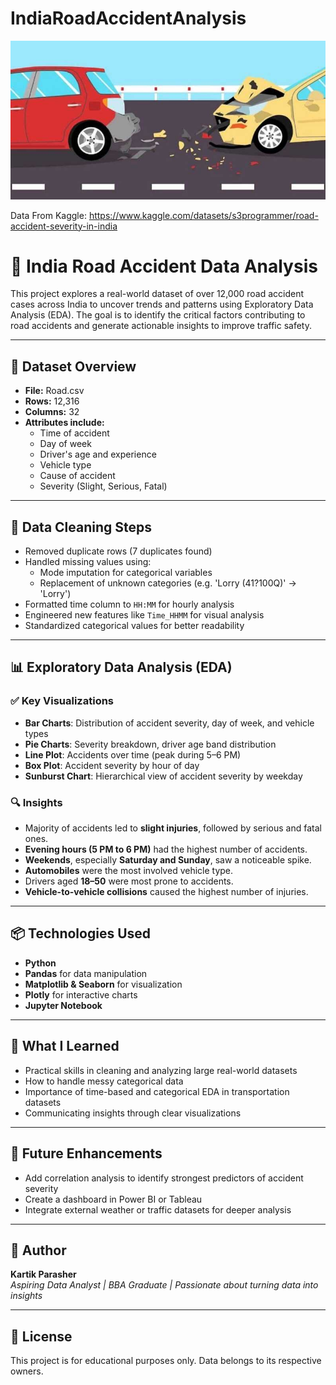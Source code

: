 # IndiaRoadAccidentAnalysis
![image alt](https://github.com/KartikParasher01/IndiaRoadAccidentAnalysis/blob/5b3322ed6a2a78bffc7d23dcdd16d9e5c3957c91/dataset-cover.jpg)

Data From Kaggle: https://www.kaggle.com/datasets/s3programmer/road-accident-severity-in-india
# 🚧 India Road Accident Data Analysis

This project explores a real-world dataset of over 12,000 road accident cases across India to uncover trends and patterns using Exploratory Data Analysis (EDA). The goal is to identify the critical factors contributing to road accidents and generate actionable insights to improve traffic safety.

---

## 📁 Dataset Overview

- **File:** Road.csv  
- **Rows:** 12,316  
- **Columns:** 32  
- **Attributes include:**  
  - Time of accident  
  - Day of week  
  - Driver's age and experience  
  - Vehicle type  
  - Cause of accident  
  - Severity (Slight, Serious, Fatal)

---

## 🧹 Data Cleaning Steps

- Removed duplicate rows (7 duplicates found)
- Handled missing values using:
  - Mode imputation for categorical variables
  - Replacement of unknown categories (e.g. 'Lorry (41?100Q)' → 'Lorry')
- Formatted time column to `HH:MM` for hourly analysis
- Engineered new features like `Time_HHMM` for visual analysis
- Standardized categorical values for better readability

---

## 📊 Exploratory Data Analysis (EDA)

### ✅ Key Visualizations
- **Bar Charts**: Distribution of accident severity, day of week, and vehicle types
- **Pie Charts**: Severity breakdown, driver age band distribution
- **Line Plot**: Accidents over time (peak during 5–6 PM)
- **Box Plot**: Accident severity by hour of day
- **Sunburst Chart**: Hierarchical view of accident severity by weekday

### 🔍 Insights

- Majority of accidents led to **slight injuries**, followed by serious and fatal ones.
- **Evening hours (5 PM to 6 PM)** had the highest number of accidents.
- **Weekends**, especially **Saturday and Sunday**, saw a noticeable spike.
- **Automobiles** were the most involved vehicle type.
- Drivers aged **18–50** were most prone to accidents.
- **Vehicle-to-vehicle collisions** caused the highest number of injuries.

---

## 📦 Technologies Used

- **Python**
- **Pandas** for data manipulation
- **Matplotlib & Seaborn** for visualization
- **Plotly** for interactive charts
- **Jupyter Notebook**

---

## 💬 What I Learned

- Practical skills in cleaning and analyzing large real-world datasets
- How to handle messy categorical data
- Importance of time-based and categorical EDA in transportation datasets
- Communicating insights through clear visualizations

---

## 📌 Future Enhancements

- Add correlation analysis to identify strongest predictors of accident severity
- Create a dashboard in Power BI or Tableau
- Integrate external weather or traffic datasets for deeper analysis

---

## 🧠 Author

**Kartik Parasher**  
*Aspiring Data Analyst | BBA Graduate | Passionate about turning data into insights*

---

## 📄 License

This project is for educational purposes only. Data belongs to its respective owners.

